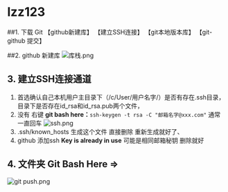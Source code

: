 # lzz123
##1.  下载 Git
【github新建库】
【建立SSH连接】
【git本地版本库】
【git-github 提交】

##2.  github 新建库
![库栈.png](https://upload-images.jianshu.io/upload_images/8534714-3d2b4cba57681ad2.png?imageMogr2/auto-orient/strip%7CimageView2/2/w/1240)

## 3. 建立SSH连接通道
  1. 首选确认自己本机用户主目录下（/c/User/用户名字/）是否有存在.ssh目录，目录下是否存在id_rsa和id_rsa.pub两个文件，
  2. 没有 右键 **git bash here：**`ssh-keygen -t rsa -C "邮箱名字@xxx.com"`    通常一直回车
    ![ssh.png](https://upload-images.jianshu.io/upload_images/8534714-4ea7f2ee47de70bd.png?imageMogr2/auto-orient/strip%7CimageView2/2/w/1240)
  3. .ssh/known_hosts 生成这个文件  直接删除 重新生成就好了、
  4. github 添加ssh  **Key is already in use** 可能是相同邮箱秘钥  删除就好

##  4. 文件夹 Git Bash Here =>
 ![git push.png](https://upload-images.jianshu.io/upload_images/8534714-1befdff41330101e.png?imageMogr2/auto-orient/strip%7CimageView2/2/w/1240)

